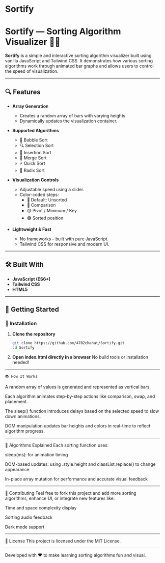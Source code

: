 # Sortify
# Sortify — Sorting Algorithm Visualizer 🧠✨

**Sortify** is a simple and interactive sorting algorithm visualizer built using vanilla JavaScript and Tailwind CSS. It demonstrates how various sorting algorithms work through animated bar graphs and allows users to control the speed of visualization.

---

## 🔍 Features

- **Array Generation**
  - Creates a random array of bars with varying heights.
  - Dynamically updates the visualization container.
  
- **Supported Algorithms**
  - 🫧 Bubble Sort
  - 🔍 Selection Sort
  - 🧩 Insertion Sort
  - 🔀 Merge Sort
  - ⚡ Quick Sort
  - 🧮 Radix Sort

- **Visualization Controls**
  - Adjustable speed using a slider.
  - Color-coded steps:
    - 🔵 Default: Unsorted
    - 🔴 Comparison
    - 🟡 Pivot / Minimum / Key
    - 🟢 Sorted position

- **Lightweight & Fast**
  - No frameworks – built with pure JavaScript.
  - Tailwind CSS for responsive and modern UI.
  
---

## 🛠️ Built With

- **JavaScript (ES6+)**
- **Tailwind CSS**
- **HTML5**

---

## 🚀 Getting Started

### 🔧 Installation

1. **Clone the repository**
   ```bash
   git clone https://github.com/4702chahat/Sortify.git
   cd Sortify


2. **Open index.html directly in a browser**
    No build tools or installation needed!
---
    📚 How It Works
A random array of values is generated and represented as vertical bars.

Each algorithm animates step-by-step actions like comparison, swap, and placement.

The sleep() function introduces delays based on the selected speed to slow down animations.

DOM manipulation updates bar heights and colors in real-time to reflect algorithm progress.

---
🧪 Algorithms Explained
Each sorting function uses:

sleep(ms): for animation timing

DOM-based updates: using .style.height and classList.replace() to change appearance

In-place array mutation for performance and accurate visual feedback

---
🤝 Contributing
Feel free to fork this project and add more sorting algorithms, enhance UI, or integrate new features like:

Time and space complexity display

Sorting audio feedback

Dark mode support

---
📄 License
This project is licensed under the MIT License.

---
Developed with ❤️ to make learning sorting algorithms fun and visual.
